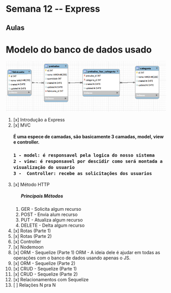 # Semana 12 -- Express

<h2>Aulas</h2>

# Modelo do banco de dados usado

<img src="./imgRed/1.png">


<ol>
<li>[x] Introdução a Express</li>
<li>[x] MVC
<p>
    <h4>É uma espece de camadas, são basicamente 3 camadas, model, view e controller.<h3>

    1 - model: é responsavel pela logica do nosso sistema 
    2 - view: é responsavel por descidir como será montada a visualização do usuario
    3 -  Controller: recebe as solicitações dos usuarios
</p> 

</li>
<li>[x] Método HTTP

<ol>
    <h5>Principais Métodos</h5>
    <li>GER - Solicita algum recurso</li>
    <li>POST - Envia alum recurso</li>
    <li>PUT - Atualiza algum recurso</li>
    <li>DELETE - Delta algum recurso</li>
</ol>

</li>
<li>[x] Rotas (Parte 1)</li>
<li>[x] Rotas (Parte 2)</li>
<li>[x] Controller</li>
<li>[x] Nodemoon</li>
<li>[x] ORM - Sequelize (Parte 1)
ORM - A ideia dele é ajudar em todas as operações com o banco de dados usando apenas o JS.
</li>
<li>[x] ORM - Sequelize (Parte 2)</li>
<li>[x] CRUD - Sequelize (Parte 1)</li>
<li>[x] CRUD - Sequelize (Parte 2)</li>
<li>[x] Relacionamentos com Sequelize</li>
<li>[ ] Relações N pra N</li>

</ol>
